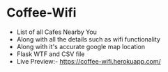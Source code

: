 # Coffee-Wifi
- List of all Cafes Nearby You 
- Along with all the details such as wifi functionality
- Along with it's accurate google map location
- Flask WTF and CSV file
- Live Preview:- https://coffee-wifi.herokuapp.com/
